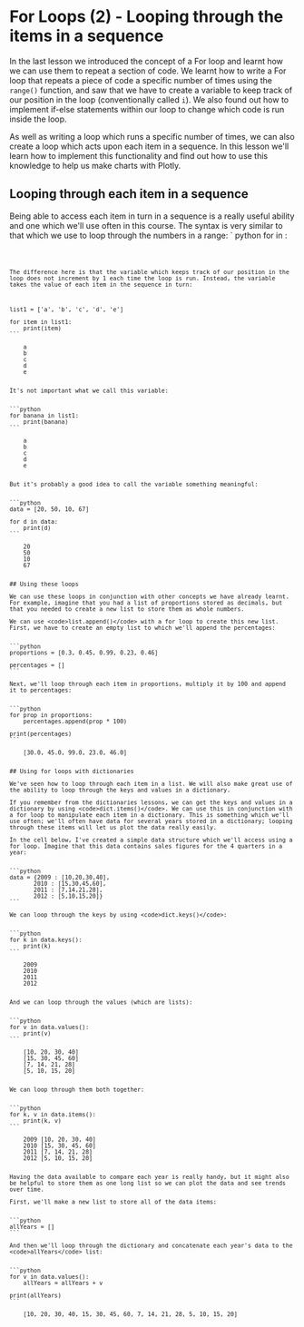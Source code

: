 
# For Loops (2) - Looping through the items in a sequence

In the last lesson we introduced the concept of a For loop and learnt how we can use them to repeat a section of code.  We learnt how to write a For loop that repeats a piece of code a specific number of times using the <code>range()</code> function, and saw that we have to create a variable to keep track of our position in the loop (conventionally called <code>i</code>). We also found out how to implement if-else statements within our loop to change which code is run inside the loop.

As well as writing a loop which runs a specific number of times, we can also create a loop which acts upon each item in a sequence. In this lesson we'll learn how to implement this functionality and find out how to use this knowledge to help us make charts with Plotly.

## Looping through each item in a sequence

Being able to access each item in turn in a sequence is a really useful ability and one which we'll use often in this course. The syntax is very similar to that which we use to loop through the numbers in a range:
` python
for <variable name> in <sequence>:
    <code to run>
````

The difference here is that the variable which keeps track of our position in the loop does not increment by 1 each time the loop is run. Instead, the variable takes the value of each item in the sequence in turn:



list1 = ['a', 'b', 'c', 'd', 'e']

for item in list1:
    print(item)
```

    a
    b
    c
    d
    e
    

It's not important what we call this variable:


```python
for banana in list1:
    print(banana)
```

    a
    b
    c
    d
    e
    

But it's probably a good idea to call the variable something meaningful:


```python
data = [20, 50, 10, 67]

for d in data:
    print(d)
```

    20
    50
    10
    67
    

## Using these loops

We can use these loops in conjunction with other concepts we have already learnt. For example, imagine that you had a list of proportions stored as decimals, but that you needed to create a new list to store them as whole numbers.

We can use <code>list.append()</code> with a for loop to create this new list. First, we have to create an empty list to which we'll append the percentages:


```python
proportions = [0.3, 0.45, 0.99, 0.23, 0.46]

percentages = []
```

Next, we'll loop through each item in proportions, multiply it by 100 and append it to percentages:


```python
for prop in proportions:
    percentages.append(prop * 100)
    
print(percentages)
```

    [30.0, 45.0, 99.0, 23.0, 46.0]
    

## Using for loops with dictionaries

We've seen how to loop through each item in a list. We will also make great use of the ability to loop through the keys and values in a dictionary.

If you remember from the dictionaries lessons, we can get the keys and values in a dictionary by using <code>dict.items()</code>. We can use this in conjunction with a for loop to manipulate each item in a dictionary. This is something which we'll use often; we'll often have data for several years stored in a dictionary; looping through these items will let us plot the data really easily.

In the cell below, I've created a simple data structure which we'll access using a for loop. Imagine that this data contains sales figures for the 4 quarters in a year:


```python
data = {2009 : [10,20,30,40],
       2010 : [15,30,45,60],
       2011 : [7,14,21,28],
       2012 : [5,10,15,20]}
```

We can loop through the keys by using <code>dict.keys()</code>:


```python
for k in data.keys():
    print(k)
```

    2009
    2010
    2011
    2012
    

And we can loop through the values (which are lists):


```python
for v in data.values():
    print(v)
```

    [10, 20, 30, 40]
    [15, 30, 45, 60]
    [7, 14, 21, 28]
    [5, 10, 15, 20]
    

We can loop through them both together:


```python
for k, v in data.items():
    print(k, v)
```

    2009 [10, 20, 30, 40]
    2010 [15, 30, 45, 60]
    2011 [7, 14, 21, 28]
    2012 [5, 10, 15, 20]
    

Having the data available to compare each year is really handy, but it might also be helpful to store them as one long list so we can plot the data and see trends over time. 

First, we'll make a new list to store all of the data items:


```python
allYears = []
```

And then we'll loop through the dictionary and concatenate each year's data to the <code>allYears</code> list:


```python
for v in data.values():
    allYears = allYears + v
    
print(allYears)
```

    [10, 20, 30, 40, 15, 30, 45, 60, 7, 14, 21, 28, 5, 10, 15, 20]
    

